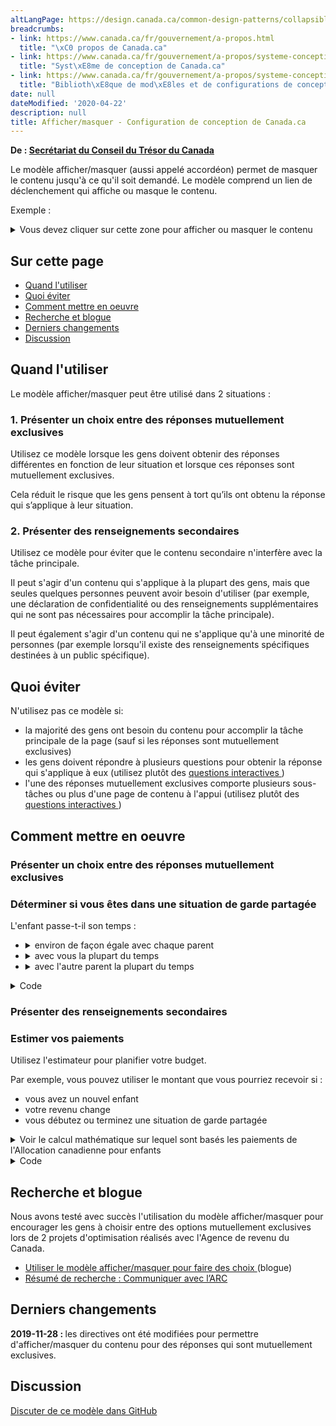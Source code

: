 ```yaml
---
altLangPage: https://design.canada.ca/common-design-patterns/collapsible-content.html
breadcrumbs:
- link: https://www.canada.ca/fr/gouvernement/a-propos.html
  title: "\xC0 propos de Canada.ca"
- link: https://www.canada.ca/fr/gouvernement/a-propos/systeme-conception.html
  title: "Syst\xE8me de conception de Canada.ca"
- link: https://www.canada.ca/fr/gouvernement/a-propos/systeme-conception/bibliotheque-modeles.html
  title: "Biblioth\xE8que de mod\xE8les et de configurations de conception"
date: null
dateModified: '2020-04-22'
description: null
title: Afficher/masquer - Configuration de conception de Canada.ca
---
```



<p class="gc-byline">
 <strong>
  De :
  <a href="https://www.canada.ca/fr/secretariat-conseil-tresor.html">
   Secrétariat du Conseil du Trésor du Canada
  </a>
 </strong>
</p>

<p>
 Le modèle afficher/masquer (aussi appelé accordéon) permet de masquer le contenu jusqu'à ce qu'il soit demandé. Le modèle comprend un lien de déclenchement qui affiche ou masque le contenu.
</p>

<div class="pattern-demo mrgn-bttm-md">
 <p>
  Exemple :
 </p>
 <details>
  <summary>
   Vous devez cliquer sur cette zone pour afficher ou masquer le contenu
  </summary>
  <p>
   Ce texte est masqué jusqu'à ce qu'il soit affiché.
  </p>
 </details>
</div>

<h2>
 Sur cette page
</h2>

<ul>
 <li>
  <a href="#utiliser">
   Quand l'utiliser
  </a>
 </li>
 <li>
  <a href="#eviter">
   Quoi éviter
  </a>
 </li>
 <li>
  <a href="#comment">
   Comment mettre en oeuvre
  </a>
 </li>
 <li>
  <a href="#recherche">
   Recherche et blogue
  </a>
 </li>
 <li>
  <a href="#changements">
   Derniers changements
  </a>
 </li>
 <li>
  <a href="#discussion">
   Discussion
  </a>
 </li>
</ul>

<section>
 <h2 id="utiliser">
  Quand l'utiliser
 </h2>
 <p>
  Le modèle afficher/masquer peut être utilisé dans 2 situations :
 </p>
 <h3>
  1. Présenter un choix entre des réponses mutuellement exclusives
 </h3>
 <p>
  Utilisez ce modèle lorsque les gens doivent obtenir des réponses différentes en fonction de leur situation et lorsque ces réponses sont mutuellement exclusives.
 </p>
 <p>
  Cela réduit le risque que les gens pensent à tort qu’ils ont obtenu la réponse qui s’applique à leur situation.
 </p>
 <h3>
  2. Présenter des renseignements secondaires
 </h3>
 <p>
  Utilisez ce modèle pour éviter que le contenu secondaire n'interfère avec la tâche principale.
 </p>
 <p>
  Il peut s'agir d'un contenu qui s'applique à la plupart des gens, mais que seules quelques personnes peuvent avoir besoin d'utiliser (par exemple, une déclaration de confidentialité ou des renseignements supplémentaires qui ne sont pas nécessaires pour accomplir la tâche principale).
 </p>
 <p>
  Il peut également s'agir d'un contenu qui ne s'applique qu'à une minorité de personnes (par exemple lorsqu'il existe des renseignements spécifiques destinées à un public spécifique).
 </p>
</section>

<section>
 <h2 id="eviter">
  Quoi éviter
 </h2>
 <p>
  N'utilisez pas ce modèle si:
 </p>
 <ul>
  <li>
   la majorité des gens ont besoin du contenu pour accomplir la tâche principale de la page (sauf si les réponses sont mutuellement exclusives)
  </li>
  <li>
   les gens doivent répondre à plusieurs questions pour obtenir la réponse qui s'applique à eux (utilisez plutôt des
   <a href="../configurations-conception-communes/questions-interactives.html">
    questions interactives
   </a>
   )
  </li>
  <li>
   l'une des réponses mutuellement exclusives comporte plusieurs sous-tâches ou plus d'une page de contenu à l'appui (utilisez plutôt des
   <a href="../configurations-conception-communes/questions-interactives.html">
    questions interactives
   </a>
   )
  </li>
 </ul>
</section>

<section>
 <h2 id="comment">
  Comment mettre en oeuvre
 </h2>
 <h3>
  Présenter un choix entre des réponses mutuellement exclusives
 </h3>
 <div class="pattern-demo mrgn-bttm-md">
  <h3>
   Déterminer si vous êtes dans une situation de garde partagée
  </h3>
  <p>
   L'enfant passe-t-il son temps :
  </p>
  <ul class="list-unstyled">
   <li>
    <details>
     <summary>
      environ de façon égale avec chaque parent
     </summary>
     <p>
      Si l'enfant partage son temps environ de façon égale entre les deux parents, les deux parents sont considérés avoir la
      <strong>
       garde partagée
      </strong>
      de cet enfant...
     </p>
    </details>
   </li>
   <li>
    <details>
     <summary>
      avec vous la plupart du temps
     </summary>
     <p>
      Si l'enfant vit avec vous la plupart du temps, vous êtes considéré avoir la
      <strong>
       garde principale
      </strong>
      pour les besoins de l'Allocation canadienne pour enfants...
     </p>
    </details>
   </li>
   <li>
    <details>
     <summary>
      avec l'autre parent la plupart du temps
     </summary>
     <p>
      Si l'enfant vit avec l'autre parent la plupart du temps, l'autre parent est considéré avoir la
      <strong>
       garde principale
      </strong>
      pour les besoins de l'Allocation canadienne pour enfants...
     </p>
    </details>
   </li>
  </ul>
 </div>
 <details>
  <summary>
   Code
  </summary>
  <pre class="prettyprint"><code>&lt;h3&gt;Déterminer si vous êtes dans une situation de garde partagée&lt;/h3&gt;
&lt;p&gt;L'enfant passe-t-il son temps :&lt;/p&gt;
&lt;ul class="list-unstyled"&gt;
 &lt;li&gt;
  &lt;details&gt;
   &lt;summary&gt;environ de façon égale avec chaque deux parents&lt;/summary&gt;
   &lt;p&gt;Si l'enfant partage son temps environ de façon égale entre les deux parents, les deux parents sont considérés avoir la  &lt;strong&gt;garde partagée&lt;/strong&gt; de cet enfant...&lt;/p&gt;
  &lt;/details&gt;
 &lt;/li&gt;
 &lt;li&gt;
  &lt;details&gt;
   &lt;summary&gt;avec vous la plupart du temps&lt;/summary&gt;
   &lt;p&gt;Si l'enfant vit avec vous la plupart du temps, vous êtes considéré avoir la  &lt;strong&gt;garde principale&lt;/strong&gt; pour les besoins de l'Allocation canadienne pour enfants...&lt;/p&gt;
  &lt;/details&gt;
 &lt;/li&gt;
 &lt;li&gt;
  &lt;details&gt;
   &lt;summary&gt;avec l'autre parent la plupart du temps&lt;/summary&gt;
   &lt;p&gt;Si l'enfant vit avec l'autre parent la plupart du temps, l'autre parent est considéré avoir la  &lt;strong&gt;garde principale&lt;/strong&gt; pour les besoins de l'Allocation canadienne pour enfants...&lt;/p&gt;
  &lt;/details&gt;
 &lt;/li&gt;
&lt;/ul&gt;</code></pre>
 </details>
 <h3>
  Présenter des renseignements secondaires
 </h3>
 <div class="pattern-demo mrgn-bttm-md">
  <h3>
   Estimer vos paiements
  </h3>
  <p>
   Utilisez l'estimateur pour planifier votre budget.
  </p>
  <p>
   Par exemple, vous pouvez utiliser le montant que vous pourriez recevoir si :
  </p>
  <ul>
   <li>
    vous avez un nouvel enfant
   </li>
   <li>
    votre revenu change
   </li>
   <li>
    vous débutez ou terminez une situation de garde partagée
   </li>
  </ul>
  <details>
   <summary>
    Voir le calcul mathématique sur lequel sont basés les paiements de l'Allocation canadienne pour enfants
   </summary>
   <h3>
    Comment sont calculés les paiements
   </h3>
   <p>
    Chaque mois, les paiements de l'Allocation canadienne pour enfants est ajusté en fonction :
   </p>
   <ul>
    <li>
     du nombre d'enfants dont vous avez la charge
    </li>
    <li>
     de l'âge de vos enfants
    </li>
    <li>
     de votre situation matrimoniale
    </li>
    <li>
     de votre revenu familial net de l'année précédente
    </li>
   </ul>
   <p>
    ...
   </p>
  </details>
 </div>
 <details>
  <summary>
   Code
  </summary>
  <pre class="prettyprint"><code>&lt;h3&gt;Estimer vos paiements&lt;/h3&gt;
&lt;p&gt;Utilisez l'estimateur pour planifier votre budget.&lt;/p&gt;
&lt;p&gt;Par exemple, vous pouvez utiliser le montant que vous pourriez recevoir si :&lt;/p&gt;
&lt;ul&gt;
 &lt;li&gt;vous avez un nouvel enfant&lt;/li&gt;
 &lt;li&gt;votre revenu change&lt;/li&gt;
 &lt;li&gt;vous débutez ou terminez une situation de garde partagée&lt;/li&gt;
&lt;/ul&gt;
&lt;details&gt;
 &lt;summary&gt;Voir le calcul mathématique sur lequel sont basés les paiements de l'Allocation canadienne pour enfants&lt;/summary&gt;
 &lt;h3&gt;Comment sont calculés les paiements&lt;/h3&gt;
 &lt;p&gt;Chaque mois, les paiements de l'Allocation canadienne pour enfants est ajusté en fonction :&lt;/p&gt;
 &lt;ul&gt;
  &lt;li&gt;du nombre d'enfants dont vous avez la charge&lt;/li&gt;
  &lt;li&gt;de l'âge de vos enfants&lt;/li&gt;
  &lt;li&gt;de votre situation matrimoniale&lt;/li&gt;
  &lt;li&gt;de votre revenu familial net de l'année précédente&lt;/li&gt;
 &lt;/ul&gt;
 &lt;p&gt;...&lt;/p&gt;
&lt;/details&gt;
        </code></pre>
 </details>
</section>

<section>
 <h2 id="recherche">
  Recherche et blogue
 </h2>
 <p>
  Nous avons testé avec succès l'utilisation du modèle afficher/masquer pour encourager les gens à choisir entre des options mutuellement exclusives lors de 2 projets d'optimisation réalisés avec l'Agence de revenu du Canada.
 </p>
 <ul>
  <li>
   <a href="https://blogue.canada.ca/2020/09/18/afficher-masquer.html">
    Utiliser le modèle afficher/masquer pour faire des choix
   </a>
   (blogue)
  </li>
  <li>
   <a href="https://blogue.canada.ca/resumes-recherche/arc-contactez-nous-resume-recherche.html">
    Résumé de recherche : Communiquer avec l’ARC
   </a>
  </li>
 </ul>
 <h2 id="changements">
  Derniers changements
 </h2>
 <p>
  <strong>
   2019-11-28 :
  </strong>
  les directives ont été modifiées pour permettre d'afficher/masquer du contenu pour des réponses qui sont mutuellement exclusives.
 </p>
 <h2 id="discussion">
  Discussion
 </h2>
 <p>
  <a href="https://github.com/canada-ca/design-system-systeme-conception/issues">
   Discuter de ce modèle dans GitHub
  </a>
 </p>
</section>




